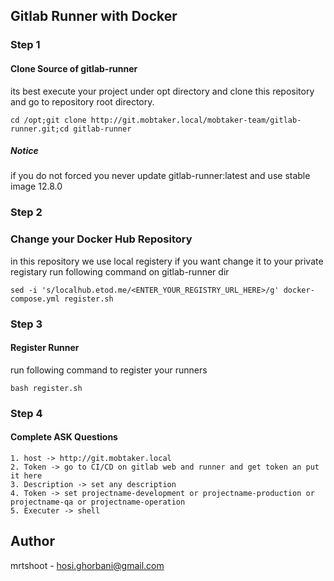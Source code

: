 ## Gitlab Runner with Docker

### Step 1
#### Clone Source of gitlab-runner
its best execute your project under opt directory and clone this repository and go to repository root directory.
```
cd /opt;git clone http://git.mobtaker.local/mobtaker-team/gitlab-runner.git;cd gitlab-runner
```
##### Notice
if you do not forced you never update gitlab-runner:latest and use stable image 12.8.0

### Step 2
### Change your Docker Hub Repository
in this repository we use local registery if you want change it to your private registary run following command on gitlab-runner dir
```
sed -i 's/localhub.etod.me/<ENTER_YOUR_REGISTRY_URL_HERE>/g' docker-compose.yml register.sh
```

### Step 3
#### Register Runner
run following command to register your runners
```
bash register.sh
```

### Step 4
#### Complete ASK Questions
```
1. host -> http://git.mobtaker.local
2. Token -> go to CI/CD on gitlab web and runner and get token an put it here
3. Description -> set any description
4. Token -> set projectname-development or projectname-production or projectname-qa or projectname-operation
5. Executer -> shell
```

## Author
mrtshoot - hosi.ghorbani@gmail.com
